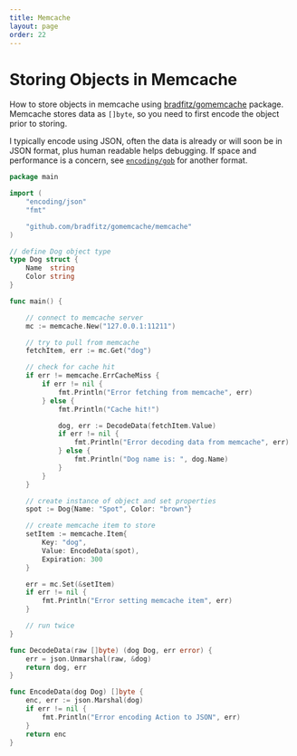 ```yaml
---
title: Memcache
layout: page
order: 22
---
```


# Storing Objects in Memcache

How to store objects in memcache using [bradfitz/gomemcache](https://github.com/bradfitz/gomemcache) package. Memcache stores data as `[]byte`, so you need to first encode the object prior to storing.

I typically encode using JSON, often the data is already or will soon be in JSON format, plus human readable helps debugging. If space and performance is a concern, see [`encoding/gob`](https://golang.org/pkg/encoding/gob/) for another format.

```go
package main

import (
	"encoding/json"
	"fmt"

	"github.com/bradfitz/gomemcache/memcache"
)

// define Dog object type
type Dog struct {
	Name  string
	Color string
}

func main() {

	// connect to memcache server
	mc := memcache.New("127.0.0.1:11211")

	// try to pull from memcache
	fetchItem, err := mc.Get("dog")

	// check for cache hit
	if err != memcache.ErrCacheMiss {
		if err != nil {
			fmt.Println("Error fetching from memcache", err)
		} else {
			fmt.Println("Cache hit!")

			dog, err := DecodeData(fetchItem.Value)
			if err != nil {
				fmt.Println("Error decoding data from memcache", err)
			} else {
				fmt.Println("Dog name is: ", dog.Name)
			}
		}
	}

	// create instance of object and set properties
	spot := Dog{Name: "Spot", Color: "brown"}

	// create memcache item to store
	setItem := memcache.Item{
		Key: "dog",
		Value: EncodeData(spot),
		Expiration: 300
	}

	err = mc.Set(&setItem)
	if err != nil {
		fmt.Println("Error setting memcache item", err)
	}

	// run twice
}

func DecodeData(raw []byte) (dog Dog, err error) {
	err = json.Unmarshal(raw, &dog)
	return dog, err
}

func EncodeData(dog Dog) []byte {
	enc, err := json.Marshal(dog)
	if err != nil {
		fmt.Println("Error encoding Action to JSON", err)
	}
	return enc
}
```
